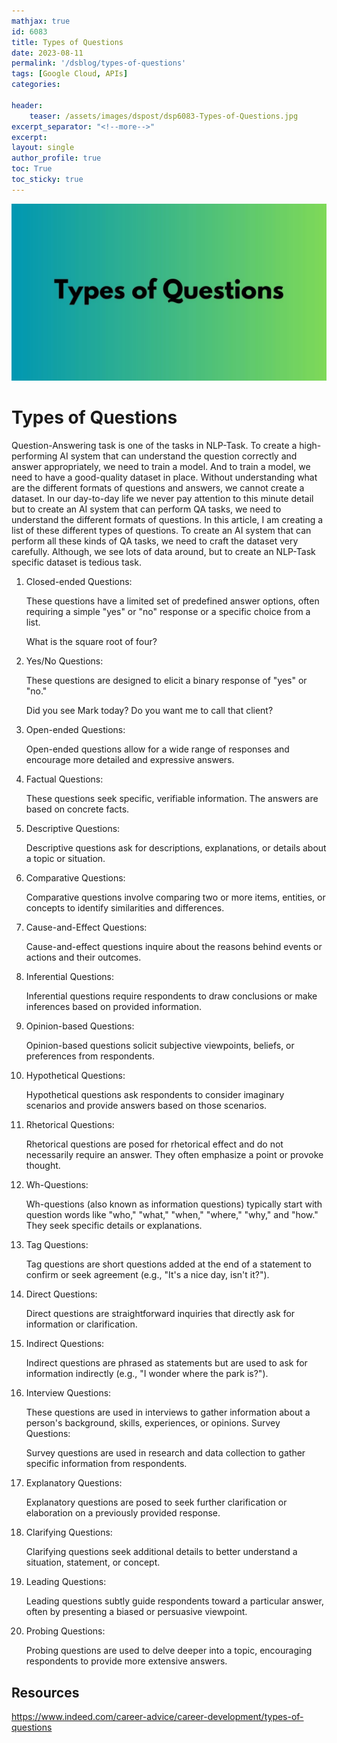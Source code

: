 ```yaml
---
mathjax: true
id: 6083
title: Types of Questions
date: 2023-08-11
permalink: '/dsblog/types-of-questions'
tags: [Google Cloud, APIs] 
categories: 

header:
    teaser: /assets/images/dspost/dsp6083-Types-of-Questions.jpg
excerpt_separator: "<!--more-->"  
excerpt:  
layout: single  
author_profile: true  
toc: True  
toc_sticky: true
---
```


![Types of Questions](/assets/images/dspost/dsp6083-Types-of-Questions.jpg)

# Types of Questions
Question-Answering task is one of the tasks in NLP-Task. To create a high-performing AI system that can understand the question correctly and answer appropriately, we need to train a model. And to train a model, we need to have a good-quality dataset in place. Without understanding what are the different formats of questions and answers, we cannot create a dataset. In our day-to-day life we never pay attention to this minute detail but to create an AI system that can perform QA tasks, we need to understand the different formats of questions. In this article, I am creating a list of these different types of questions. To create an AI system that can perform all these kinds of QA tasks, we need to craft the dataset very carefully. Although, we see lots of data around, but to create an NLP-Task specific dataset is tedious task.

1. Closed-ended Questions:

    These questions have a limited set of predefined answer options, often requiring a simple "yes" or "no" response or a specific choice from a list.

    What is the square root of four?

2. Yes/No Questions:

    These questions are designed to elicit a binary response of "yes" or "no."

    Did you see Mark today?
    Do you want me to call that client?

3. Open-ended Questions:

    Open-ended questions allow for a wide range of responses and encourage more detailed and expressive answers.

4. Factual Questions:

    These questions seek specific, verifiable information. The answers are based on concrete facts.

5. Descriptive Questions:

    Descriptive questions ask for descriptions, explanations, or details about a topic or situation.

6. Comparative Questions:

    Comparative questions involve comparing two or more items, entities, or concepts to identify similarities and differences.

7. Cause-and-Effect Questions:

    Cause-and-effect questions inquire about the reasons behind events or actions and their outcomes.

8. Inferential Questions:

    Inferential questions require respondents to draw conclusions or make inferences based on provided information.

9. Opinion-based Questions:

    Opinion-based questions solicit subjective viewpoints, beliefs, or preferences from respondents.

10. Hypothetical Questions:

    Hypothetical questions ask respondents to consider imaginary scenarios and provide answers based on those scenarios.

11. Rhetorical Questions:

    Rhetorical questions are posed for rhetorical effect and do not necessarily require an answer. They often emphasize a point or provoke thought.

12. Wh-Questions:

    Wh-questions (also known as information questions) typically start with question words like "who," "what," "when," "where," "why," and "how." They seek specific details or explanations.

13. Tag Questions:

    Tag questions are short questions added at the end of a statement to confirm or seek agreement (e.g., "It's a nice day, isn't it?").

14. Direct Questions:

    Direct questions are straightforward inquiries that directly ask for information or clarification.

15. Indirect Questions:

    Indirect questions are phrased as statements but are used to ask for information indirectly (e.g., "I wonder where the park is?").

16. Interview Questions:

    These questions are used in interviews to gather information about a person's background, skills, experiences, or opinions.
    Survey Questions:

    Survey questions are used in research and data collection to gather specific information from respondents.

17. Explanatory Questions:

    Explanatory questions are posed to seek further clarification or elaboration on a previously provided response.

18. Clarifying Questions:

    Clarifying questions seek additional details to better understand a situation, statement, or concept.

19. Leading Questions:

    Leading questions subtly guide respondents toward a particular answer, often by presenting a biased or persuasive viewpoint.

20. Probing Questions:

    Probing questions are used to delve deeper into a topic, encouraging respondents to provide more extensive answers.

## Resources 
https://www.indeed.com/career-advice/career-development/types-of-questions
